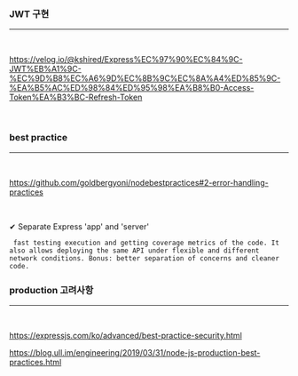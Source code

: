 ### JWT 구현
---
<br>

https://velog.io/@kshired/Express%EC%97%90%EC%84%9C-JWT%EB%A1%9C-%EC%9D%B8%EC%A6%9D%EC%8B%9C%EC%8A%A4%ED%85%9C-%EA%B5%AC%ED%98%84%ED%95%98%EA%B8%B0-Access-Token%EA%B3%BC-Refresh-Token

<br>

### best practice
---
<br>

https://github.com/goldbergyoni/nodebestpractices#2-error-handling-practices

<br>


✔ Separate Express 'app' and 'server'

     fast testing execution and getting coverage metrics of the code. It also allows deploying the same API under flexible and different network conditions. Bonus: better separation of concerns and cleaner code.

    
### production 고려사항

---

<br>

https://expressjs.com/ko/advanced/best-practice-security.html

https://blog.ull.im/engineering/2019/03/31/node-js-production-best-practices.html